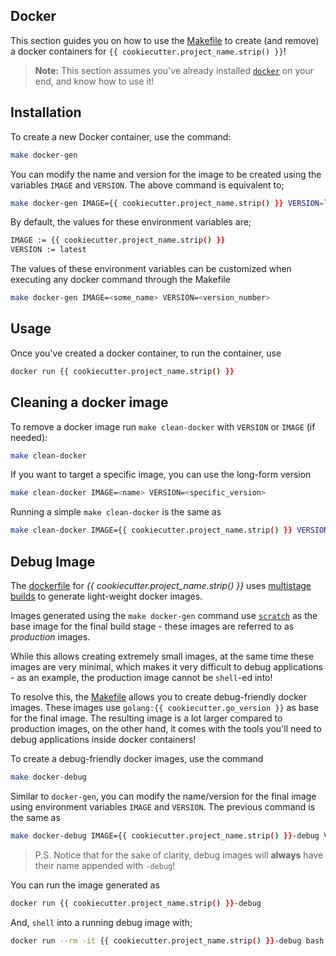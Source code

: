 ## Docker

This section guides you on how to use the [Makefile][makefile] to create (and remove)
a docker containers for `{{ cookiecutter.project_name.strip() }}`!

> **Note:** This section assumes you've already installed [`docker`](https://www.docker.com)
on your end, and know how to use it!


## Installation

To create a new Docker container, use the command:

```bash
make docker-gen
```

You can modify the name and version for the image to be created using the variables
`IMAGE` and `VERSION`. The above command is equivalent to;

```bash
make docker-gen IMAGE={{ cookiecutter.project_name.strip() }} VERSION=latest
```

By default, the values for these environment variables are; <br>

```bash
IMAGE := {{ cookiecutter.project_name.strip() }}
VERSION := latest
```

The values of these environment variables can be customized when executing any docker
command through the Makefile

```bash
make docker-gen IMAGE=<some_name> VERSION=<version_number>
```


## Usage

Once you've created a docker container, to run the container, use

```bash
docker run {{ cookiecutter.project_name.strip() }}
```

## Cleaning a docker image

To remove a docker image run `make clean-docker` with `VERSION` or `IMAGE` (if needed):

```bash
make clean-docker
```

If you want to target a specific image, you can use the long-form version

```bash
make clean-docker IMAGE=<name> VERSION=<specific_version>
```

Running a simple `make clean-docker` is the same as

```bash
make clean-docker IMAGE={{ cookiecutter.project_name.strip() }} VERSION=latest
```


## Debug Image

The [dockerfile](./Dockerfile) for *{{ cookiecutter.project_name.strip() }}* uses
[multistage builds][multistage] to generate light-weight docker images.

Images generated using the `make docker-gen` command use [`scratch`][scratch_image] as
the base image for the final build stage - these images are referred to as *production*
images.

While this allows creating extremely small images, at the same time these images are
very minimal, which makes it very difficult to debug applications - as an example,
the production image cannot be `shell`-ed into!

To resolve this, the [Makefile][makefile] allows you to create debug-friendly docker
images. These images use `golang:{{ cookiecutter.go_version }}` as base for the final
image. The resulting image is a lot larger compared to production images, on the other
hand, it comes with the tools you'll need to debug applications inside docker containers!

To create a debug-friendly docker images, use the command

```bash
make docker-debug
```

Similar to `docker-gen`, you can modify the name/version for the final image using
environment variables `IMAGE` and `VERSION`. The previous command is the same as

```bash
make docker-debug IMAGE={{ cookiecutter.project_name.strip() }}-debug VERSION=latest
```

> P.S. Notice that for the sake of clarity, debug images will **always** have their
> name appended with `-debug`!

You can run the image generated as

```bash
docker run {{ cookiecutter.project_name.strip() }}-debug
```

And, `shell` into a running debug image with;

```bash
docker run --rm -it {{ cookiecutter.project_name.strip() }}-debug bash
```

[makefile]: ../Makefile
[scratch_image]: https://hub.docker.com/_/scratch
[multistage]: https://docs.docker.com/develop/develop-images/multistage-build/
